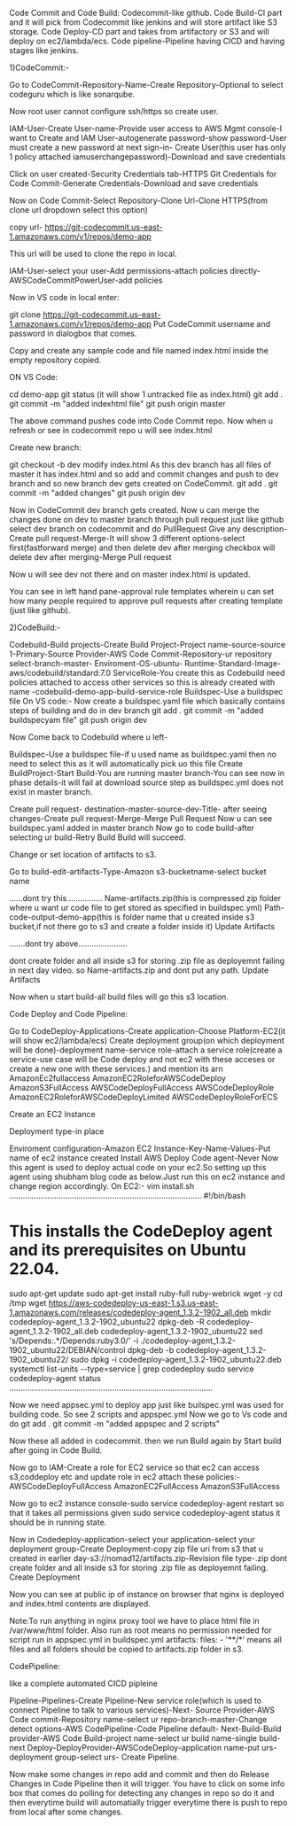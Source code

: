 Code Commit and Code Build:
Codecommit-like github.
Code Build-CI part and it will pick from Codecommit like jenkins and will store  artifact like S3 storage.
Code Deploy-CD part and takes from artifactory or S3 and will deploy on ec2/lambda/ecs.
Code pipeline-Pipeline having CICD and having stages like jenkins.

1)CodeCommit:-

Go to CodeCommit-Repository-Name-Create Repository-Optional to select codeguru which is like sonarqube.

Now root user cannot configure ssh/https so create user.

IAM-User-Create User-name-Provide user access to AWS Mgmt console-I want to Create and IAM User-autogenerate password-show password-User must create a new password at next sign-in-
Create User(this user has only 1 policy attached iamuserchangepassword)-Download and save credentials

Click on user created-Security Credentials tab-HTTPS Git Credentials for Code Commit-Generate Credentials-Download and save credentials

Now on Code Commit-Select Repository-Clone Url-Clone HTTPS(from clone url dropdown select this option)

copy url-
https://git-codecommit.us-east-1.amazonaws.com/v1/repos/demo-app

This url will be used to clone the repo in local.

IAM-User-select your user-Add permissions-attach policies directly-AWSCodeCommitPowerUser-add policies

Now in VS code in local enter:

git clone https://git-codecommit.us-east-1.amazonaws.com/v1/repos/demo-app
Put CodeCommit username and password in dialogbox that comes.

Copy and create any sample code and file named index.html inside the empty repository copied.

ON VS Code:

cd demo-app
git status
(it will show 1 untracked file as index.html)
git add .
git commit -m "added indexhtml file"
git push origin master

The above command pushes code into Code Commit repo.
Now when u refresh or see in codecommit repo u will see index.html

Create new branch:

git checkout -b dev
modify index.html
As this dev branch has all files of master it has index.html and so add and commit changes and push to dev branch and so new branch dev gets created on CodeCommit.
git add .
git commit -m "added changes"
git push origin dev

Now in CodeCommit dev branch gets created.
Now u can merge the changes done on dev to master branch through pull request just like github
select dev branch on codecommit and do PullRequest
Give any description-Create pull request-Merge-It will show 3 different options-select first(fastforward merge) and then delete dev after merging checkbox will delete dev after merging-Merge Pull request

Now u will see dev not there and on master index.html is updated.

You can see in left hand pane-approval rule templates wherein u can set how many people required to approve pull requests after creating template (just like github).

2)CodeBuild:-

Codebuild-Build projects-Create Build Project-Project name-source-source 1-Primary-Source Provider-AWS Code Commit-Repository-ur repository select-branch-master-
Enviroment-OS-ubuntu-
Runtime-Standard-Image-aws/codebuild/standard:7.0
ServiceRole-You create this as Codebuild need policies attached to access other services so this is already created with name -codebuild-demo-app-build-service-role
Buildspec-Use a buildspec file
On VS code:-
Now create a buildspec.yaml file which basically contains steps of building and do in dev branch
git add .
git commit -m "added buildspecyam file"
git push origin dev

Now Come back to Codebuild where u left-

Buildspec-Use a buildspec file-if u used name as buildspec.yaml then no need to select this as it will automatically pick uo this file
Create BuildProject-Start Build-You are running master branch-You can see now in phase details-it will fail at download source step as buildspec.yml does not exist in master branch.

Create pull request-
destination-master-source-dev-Title- after seeing changes-Create pull request-Merge-Merge Pull Request
Now u can see buildspec.yaml added in master branch
Now go to code build-after selecting ur build-Retry Build 
Build will succeed.

Change or set location of artifacts to s3.

Go to build-edit-artifacts-Type-Amazon s3-bucketname-select bucket name

......dont try this................
Name-artifacts.zip(this is compressed zip folder where u want ur code file to get stored as specified in buildspec.yml)
Path-code-output-demo-app(this is folder name that u created inside s3 bucket,if not there go to s3 and create a folder inside it)
Update Artifacts

.......dont try above......................


dont create folder and all inside s3 for storing .zip file as deployemnt failing in next day video.
so Name-artifacts.zip and dont put any path.
Update Artifacts

Now when u start build-all build files will go this s3 location.



Code Deploy and Code Pipeline:



Go to CodeDeploy-Applications-Create application-Choose Platform-EC2(it will show ec2/lambda/ecs)
Create deployment group(on which deployment will be done)-deployment name-service role-attach a service role(create a service-use case will be Code deploy and not ec2 with these acceses or create a new one with these services.) and mention its arn 
AmazonEc2fullaccess
AmazonEC2RoleforAWSCodeDeploy
AmazonS3FullAccess
AWSCodeDeployFullAccess
AWSCodeDeployRole
AmazonEC2RoleforAWSCodeDeployLimited
AWSCodeDeployRoleForECS


Create an EC2 Instance

Deployment type-in place

Enviroment configuration-Amazon EC2 Instance-Key-Name-Values-Put name of ec2 instance created
Install AWS Deploy Code agent-Never
Now this agent is used to deploy actual code on your ec2.So setting up this agent using shubham blog code as below.Just run this on ec2 instance and change region accordingly.
On EC2:-
vim install.sh
......................................................................................
#!/bin/bash 
# This installs the CodeDeploy agent and its prerequisites on Ubuntu 22.04.  
sudo apt-get update 
sudo apt-get install ruby-full ruby-webrick wget -y 
cd /tmp 
wget https://aws-codedeploy-us-east-1.s3.us-east-1.amazonaws.com/releases/codedeploy-agent_1.3.2-1902_all.deb 
mkdir codedeploy-agent_1.3.2-1902_ubuntu22 
dpkg-deb -R codedeploy-agent_1.3.2-1902_all.deb codedeploy-agent_1.3.2-1902_ubuntu22 
sed 's/Depends:.*/Depends:ruby3.0/' -i ./codedeploy-agent_1.3.2-1902_ubuntu22/DEBIAN/control 
dpkg-deb -b codedeploy-agent_1.3.2-1902_ubuntu22/ 
sudo dpkg -i codedeploy-agent_1.3.2-1902_ubuntu22.deb 
systemctl list-units --type=service | grep codedeploy 
sudo service codedeploy-agent status
...........................................................................................

Now we need appsec.yml to deploy app just like builspec.yml was used for building code.
So see 2 scripts and appspec.yml
Now we go to Vs code and do
git add .
git commit -m "added appspec and 2 scripts"

Now these all added in codecommit.
then we run Build again by Start build after going in Code Build.

Now go to IAM-Create a role for EC2 service so that ec2 can access s3,coddeploy etc and update role in ec2
attach these policies:-
AWSCodeDeployFullAccess
AmazonEC2FullAccess
AmazonS3FullAccess

Now go to ec2 instance console-sudo service codedeploy-agent restart
so that it takes all permissions given
sudo service codedeploy-agent status
it should be in running state.


Now in Codedeploy-application-select your application-select your deployment group-Create Deployment-copy zip file uri from s3 that u created in earlier day-s3://nomad12/artifacts.zip-Revision file type-.zip
dont create folder and all inside s3 for storing .zip file as deployemnt failing.
Create Deployment

Now you can see at public ip of instance on browser that nginx is deployed and index.html contents are displayed.

Note:To run anything in nginx proxy tool we have to place html file in /var/www/html folder.
Also run as root means no permission needed for script run in appspec.yml
in buildspec.yml artifacts:
  files:
    - '**/*' means all files and all folders should be copied to artifacts.zip folder in s3.

CodePipeline:

like a complete automated CICD pipleine

Pipeline-Pipelines-Create Pipeline-New service role(which is used to connect Pipeline to talk to various services)-Next-
Source Provider-AWS Code commit-Repository name-select ur repo-branch-master-Change detect options-AWS CodePipeline-Code Pipeline default-
Next-Build-Build provider-AWS Code Build-project name-select ur build name-single build-next
Deploy-DeployProvider-AWSCodeDeploy-application name-put urs-deployment group-select urs-
Create Pipeline.

Now make some changes in repo add and commit and
then do Release Changes in Code Pipeline then it will trigger.
You have to click on some info box that comes do polling for detecting any changes in repo so do it and then everytime build will automatially trigger everytime there is push to repo from local after some changes.








